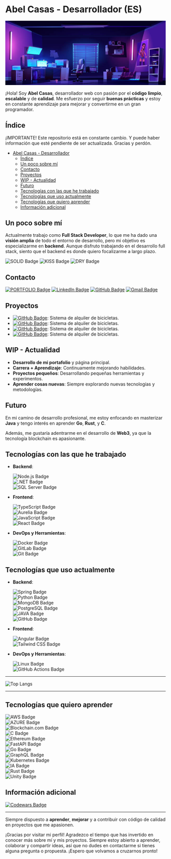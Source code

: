 # Abel Casas - Desarrollador (ES)

![bg-image](./img/habitacion.jpg)

¡Hola! Soy **Abel Casas**, desarrollador web con pasión por el **código limpio**, **escalable** y de **calidad**. Me esfuerzo por seguir **buenas prácticas** y estoy en constante aprendizaje para mejorar y convertirme en un gran programador.

## Índice

¡IMPORTANTE! Este repositorio está en constante cambio. Y puede haber información que esté pendiente de ser actualizada. Gracias y perdón.

- [Abel Casas - Desarrollador](#abel-casas---desarrollador)
  - [Índice](#índice)
  - [Un poco sobre mí](#un-poco-sobre-mí)
  - [Contacto](#contacto)
  - [Proyectos](#proyectos)
  - [WIP - Actualidad](#wip---actualidad)
  - [Futuro](#futuro)
  - [Tecnologías con las que he trabajado](#tecnologías-con-las-que-he-trabajado)
  - [Tecnologías que uso actualmente](#tecnologías-que-uso-actualmente)
  - [Tecnologías que quiero aprender](#tecnologías-que-quiero-aprender)
  - [Información adicional](#información-adicional)

## Un poco sobre mí

Actualmente trabajo como **Full Stack Developer**, lo que me ha dado una **visión amplia** de todo el entorno de desarrollo, pero mi objetivo es especializarme en **backend**. Aunque disfruto trabajando en el desarrollo full stack, siento que el backend es donde quiero focalizarme a largo plazo.

![SOLID Badge](https://img.shields.io/badge/SOLID-green)
![KISS Badge](https://img.shields.io/badge/KISS-green)
![DRY Badge](https://img.shields.io/badge/DRY-green)

## Contacto

[![PORTFOLIO Badge](https://img.shields.io/badge/PORTFOLIO-white?style=flat)](mailto:abelcasas@example.com)
[![LinkedIn Badge](https://img.shields.io/badge/LinkedIn-0A66C2?logo=linkedin&logoColor=fff&style=flat)](https://www.linkedin.com/in/abel-casas)
[![GitHub Badge](https://img.shields.io/badge/GitHub-181717?logo=github&logoColor=fff&style=flat)](mailto:abelcasas@example.com)
[![Gmail Badge](https://img.shields.io/badge/Gmail-EA4335?logo=gmail&logoColor=fff&style=flat)](mailto:abelcasas@example.com)

## Proyectos

- [![GitHub Badge](https://img.shields.io/badge/RENTABIKE-repo-green)](https://github.com/abelcasas/rentabike): Sistema de alquiler de bicicletas.
- [![GitHub Badge](https://img.shields.io/badge/IMINAPP-repo-white)](https://github.com/abelcasas/rentabike): Sistema de alquiler de bicicletas.
- [![GitHub Badge](https://img.shields.io/badge/PORTFOLIO-repo-gray)](https://github.com/abelcasas/rentabike): Sistema de alquiler de bicicletas.
- [![GitHub Badge](https://img.shields.io/badge/FLASKAPP-repo-orange)](https://github.com/abelcasas/rentabike): Sistema de alquiler de bicicletas.

## WIP - Actualidad

- **Desarrollo de mi portafolio** y página principal.
- **Carrera + Aprendizaje**: Continuamente mejorando habilidades.
- **Proyectos pequeños**: Desarrollando pequeñas herramientas y experimentos.
- **Aprender cosas nuevas**: Siempre explorando nuevas tecnologías y metodologías.

## Futuro

En mi camino de desarrollo profesional, me estoy enfocando en masterizar **Java** y tengo interés en aprender **Go**, **Rust**, y **C**.

Además, me gustaría adentrarme en el desarrollo de **Web3**, ya que la tecnología blockchain es apasionante.

## Tecnologías con las que he trabajado

- **Backend**:  

  ![Node.js Badge](https://img.shields.io/badge/Node.js-5FA04E?logo=nodedotjs&logoColor=fff&style=flat)  
  ![.NET Badge](https://img.shields.io/badge/.NET-512BD4?logo=dotnet&logoColor=fff&style=flat-square)  
  ![SQL Server Badge](https://img.shields.io/badge/SQLServer-4169E1?style=flat)  

- **Frontend**:  

  ![TypeScript Badge](https://img.shields.io/badge/TypeScript-3178C6?logo=typescript&logoColor=fff&style=flat)  
  ![Aurelia Badge](https://img.shields.io/badge/Aurelia-ED2B88?logo=aurelia&logoColor=fff&style=flat)  
  ![JavaScript Badge](https://img.shields.io/badge/JavaScript-F7DF1E?logo=javascript&logoColor=000&style=flat)  
  ![React Badge](https://img.shields.io/badge/React-61DAFB?logo=react&logoColor=000&style=flat)  

- **DevOps y Herramientas**:  
  
  ![Docker Badge](https://img.shields.io/badge/Docker-2496ED?logo=docker&logoColor=fff&style=flat)  
  ![GitLab Badge](https://img.shields.io/badge/GitLab-FC6D26?logo=gitlab&logoColor=fff&style=flat)  
  ![Git Badge](https://img.shields.io/badge/Git-F05032?logo=git&logoColor=fff&style=flat)  

## Tecnologías que uso actualmente

- **Backend**:  
  
  ![Spring Badge](https://img.shields.io/badge/Spring-000?logo=spring_creators&logoColor=fff&style=flat)  
  ![Python Badge](https://img.shields.io/badge/Python-3776AB?logo=python&logoColor=fff&style=flat)  
  ![MongoDB Badge](https://img.shields.io/badge/MongoDB-47A248?logo=mongodb&logoColor=fff&style=flat)  
  ![PostgreSQL Badge](https://img.shields.io/badge/PostgreSQL-4169E1?logo=postgresql&logoColor=fff&style=flat)  
  ![JAVA Badge](https://img.shields.io/badge/JAVA-red)  
  ![GitHub Badge](https://img.shields.io/badge/GitHub-181717?logo=github&logoColor=fff&style=flat)  

- **Frontend**:  
  
  ![Angular Badge](https://img.shields.io/badge/Angular-0F0F11?logo=angular&logoColor=fff&style=flat)  
  ![Tailwind CSS Badge](https://img.shields.io/badge/Tailwind%20CSS-06B6D4?logo=tailwindcss&logoColor=fff&style=flat)  

- **DevOps y Herramientas**:
  
  ![Linux Badge](https://img.shields.io/badge/Linux-FCC624?logo=linux&logoColor=000&style=flat)  
  ![GitHub Actions Badge](https://img.shields.io/badge/GitHub%20Actions-2088FF?logo=githubactions&logoColor=fff&style=flat)

---
![Top Langs](https://github-readme-stats.vercel.app/api/top-langs/?username=clearcb&hide=css,html,scss&layout=compact&theme=algolia)

---

## Tecnologías que quiero aprender

![AWS Badge](https://img.shields.io/badge/AWS-orange)  
![AZURE Badge](https://img.shields.io/badge/AZURE-blue)  
![Blockchain.com Badge](https://img.shields.io/badge/Blockchain.com-121D33?logo=blockchaindotcom&logoColor=fff&style=flat)  
![C Badge](https://img.shields.io/badge/C-A8B9CC?logo=c&logoColor=fff&style=flat)  
![Ethereum Badge](https://img.shields.io/badge/Ethereum-3C3C3D?logo=ethereum&logoColor=fff&style=flat)  
![FastAPI Badge](https://img.shields.io/badge/FastAPI-009688?logo=fastapi&logoColor=fff&style=flat)  
![Go Badge](https://img.shields.io/badge/Go-00ADD8?logo=go&logoColor=fff&style=flat)  
![GraphQL Badge](https://img.shields.io/badge/GraphQL-E10098?logo=graphql&logoColor=fff&style=flat)  
![Kubernetes Badge](https://img.shields.io/badge/Kubernetes-326CE5?logo=kubernetes&logoColor=fff&style=flat)  
![IA Badge](https://img.shields.io/badge/IA-develop-blue)  
![Rust Badge](https://img.shields.io/badge/Rust-000?logo=rust&logoColor=fff&style=flat)  
![Unity Badge](https://img.shields.io/badge/Unity-FFF?logo=unity&logoColor=000&style=flat)

## Información adicional

[![Codewars Badge](https://img.shields.io/badge/Codewars-B1361E?logo=codewars&logoColor=fff&style=flat)](https://github.com/abelcasas/rentabike)

---

Siempre dispuesto a **aprender**, **mejorar** y a contribuir con código de calidad en proyectos que me apasionen.

¡Gracias por visitar mi perfil!
Agradezco el tiempo que has invertido en conocer más sobre mí y mis proyectos. Siempre estoy abierto a aprender, colaborar y compartir ideas, así que no dudes en contactarme si tienes alguna pregunta o propuesta. ¡Espero que volvamos a cruzarnos pronto!

<!-- 3
![Anurag's GitHub stats](https://github-readme-stats.vercel.app/api?username=clearcb&show=reviews,discussions_started,discussions_answered,prs_merged,prs_merged_percentage&show_icons=true)

6
[![Readme Card](https://github-readme-stats.vercel.app/api/pin/?username=clearcb&repo=imin-app)](https://github.com/clearcb/github-readme-stats) -->

